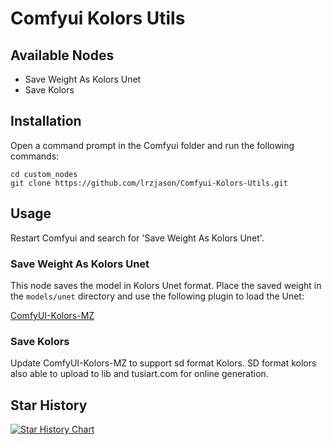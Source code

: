 # Comfyui Kolors Utils

## Available Nodes

- Save Weight As Kolors Unet
- Save Kolors

## Installation

Open a command prompt in the Comfyui folder and run the following commands:

```
cd custom_nodes
git clone https://github.com/lrzjason/Comfyui-Kolors-Utils.git
```

## Usage

Restart Comfyui and search for 'Save Weight As Kolors Unet'.

### Save Weight As Kolors Unet

This node saves the model in Kolors Unet format. Place the saved weight in the `models/unet` directory and use the following plugin to load the Unet:

[ComfyUI-Kolors-MZ](https://github.com/MinusZoneAI/ComfyUI-Kolors-MZ)

### Save Kolors
Update ComfyUI-Kolors-MZ to support sd format Kolors.
SD format kolors also able to upload to lib and tusiart.com for online generation.

## Star History

[![Star History Chart](https://api.star-history.com/svg?repos=lrzjason/Comfyui-Kolors-Utils&type=Date)](https://star-history.com/#lrzjason/Comfyui-Kolors-Utils&Date)